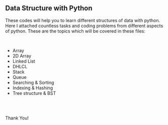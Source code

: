 <h2>Data Structure with Python</h2>

 <p>These codes will help you to learn different structures of data with python. Here I attached countless tasks and coding problems from different aspects of python. These are the topics which will be covered in these files:</p>
<br>
<ul>
<li>Array</li>
<li>2D Array</li>
<li>Linked List</li>
<li>DHLCL</li>

<li>Stack</li>

<li>Queue</li>
<li>Searching & Sorting</li>
<li>Indexing & Hashing</li>
<li>Tree structure & BST</li>
</ul>

<br>
<br>
<P>Thank You!</P>
